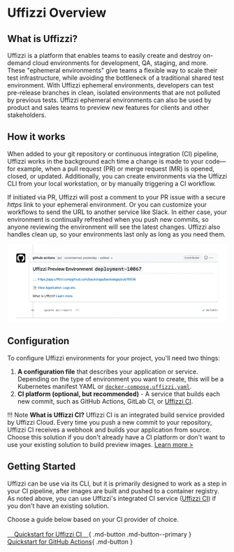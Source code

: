 # Uffizzi Overview

## What is Uffizzi?
Uffizzi is a platform that enables teams to easily create and destroy on-demand cloud environments for development, QA, staging, and more. These "ephemeral environments" give teams a flexible way to scale their test infrastructure, while avoiding the bottleneck of a traditional shared test environment. With Uffizzi ephemeral environments, developers can test pre-release branches in clean, isolated environments that are not polluted by previous tests. Uffizzi ephemeral environments can also be used by product and sales teams to preview new features for clients and other stakeholders.  

## How it works

When added to your git repository or continuous integration (CI) pipeline, Uffizzi works in the background each time a change is made to your code—for example, when a pull request (PR) or merge request (MR) is opened, closed, or updated. Additionally, you can create environments via the Uffizzi CLI from your local workstation, or by manually triggering a CI workflow.  

If initiated via PR, Uffizzi will post a comment to your PR issue with a secure _https_ link to your ephemeral environment. Or you can customize your workflows to send the URL to another service like Slack. In either case, your environment is continually refreshed when you push new commits, so anyone reviewing the environment will see the latest changes. Uffizzi also handles clean up, so your environments last only as long as you need them.

<img src="assets/images/pr-comment.webp" width="800">

## Configuration
To configure Uffizzi environments for your project, you'll need two things:  

1. **A configuration file** that describes your application or service. Depending on the type of environment you want to create, this will be a Kubernetes manifest YAML or [`docker-compose.uffizzi.yaml`](references/compose-spec.md).  
2. **CI platform (optional, but recommended)** - A service that builds each new commit, such as GitHub Actions, GitLab CI, or [Uffizzi CI](references/uffizzi-ci.md). 

!!! Note 
    **What is Uffizzi CI?** Uffizzi CI is an integrated build service provided by Uffizzi Cloud. Every time you push a new commit to your repository, Uffizzi CI receives a webhook and builds your application from source. Choose this solution if you don't already have a CI platform or don't want to use your existing solution to build preview images. [Learn more >](references/uffizzi-ci.md)

## Getting Started
Uffizzi can be use via its CLI, but it is primarily designed to work as a step in your CI pipeline, after images are built and pushed to a container registry. As noted above, you can use Uffizzi's integrated CI service ([Uffizzi CI](references/uffizzi-ci.md)) if you don't have an existing solution. 

Choose a guide below based on your CI provider of choice.  
&nbsp;  
[&nbsp; &nbsp; Quickstart for Uffizzi CI &nbsp; &nbsp;](quickstart-uffizzi-ci.md){ .md-button .md-button--primary }&nbsp; &nbsp;
[Quickstart for GitHub Actions](quickstart-gha.md){ .md-button }
&nbsp;  
&nbsp;  
&nbsp;  
&nbsp;  
&nbsp;  
&nbsp;  

